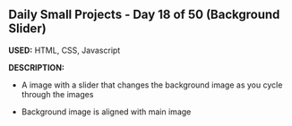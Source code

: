 ## Daily Small Projects - Day 18 of 50 (Background Slider) 

**USED:** HTML, CSS, Javascript

**DESCRIPTION:** 
* A image with a slider that changes the background image as you cycle through the images

* Background image is aligned with main image 


